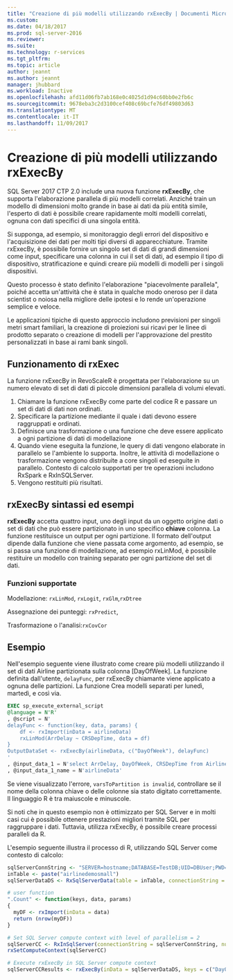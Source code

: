 ```yaml
---
title: "Creazione di più modelli utilizzando rxExecBy | Documenti Microsoft"
ms.custom: 
ms.date: 04/18/2017
ms.prod: sql-server-2016
ms.reviewer: 
ms.suite: 
ms.technology: r-services
ms.tgt_pltfrm: 
ms.topic: article
author: jeannt
ms.author: jeannt
manager: jhubbard
ms.workload: Inactive
ms.openlocfilehash: afd11d06fb7ab168e0c4025d1d94c60bb0e2fb6c
ms.sourcegitcommit: 9678eba3c2d3100cef408c69bcfe76df49803d63
ms.translationtype: MT
ms.contentlocale: it-IT
ms.lasthandoff: 11/09/2017
---
```

# <a name="creating-multiple-models-using-rxexecby"></a>Creazione di più modelli utilizzando rxExecBy

SQL Server 2017 CTP 2.0 include una nuova funzione **rxExecBy**, che supporta l'elaborazione parallela di più modelli correlati. Anziché train un modello di dimensioni molto grande in base ai dati da più entità simile, l'esperto di dati è possibile creare rapidamente molti modelli correlati, ognuna con dati specifici di una singola entità.

Si supponga, ad esempio, si monitoraggio degli errori del dispositivo e l'acquisizione dei dati per molti tipi diversi di apparecchiature. Tramite rxExecBy, è possibile fornire un singolo set di dati di grandi dimensioni come input, specificare una colonna in cui il set di dati, ad esempio il tipo di dispositivo, stratificazione e quindi creare più modelli di modelli per i singoli dispositivi.

Questo processo è stato definito l'elaborazione "piacevolmente parallela", poiché accetta un'attività che è stata in qualche modo oneroso per il data scientist o noiosa nella migliore delle ipotesi e lo rende un'operazione semplice e veloce.

Le applicazioni tipiche di questo approccio includono previsioni per singoli metri smart familiari, la creazione di proiezioni sui ricavi per le linee di prodotto separato o creazione di modelli per l'approvazione del prestito personalizzati in base ai rami bank singoli.

## <a name="how-rxexec-works"></a>Funzionamento di rxExec

La funzione rxExecBy in RevoScaleR è progettata per l'elaborazione su un numero elevato di set di dati di piccole dimensioni parallela di volumi elevati.

1. Chiamare la funzione rxExecBy come parte del codice R e passare un set di dati di dati non ordinati.
2. Specificare la partizione mediante il quale i dati devono essere raggruppati e ordinati.
3. Definisce una trasformazione o una funzione che deve essere applicato a ogni partizione di dati di modellazione
4. Quando viene eseguita la funzione, le query di dati vengono elaborate in parallelo se l'ambiente lo supporta. Inoltre, le attività di modellazione o trasformazione vengono distribuite a core singoli ed eseguite in parallelo. Contesto di calcolo supportati per tre operazioni includono RxSpark e RxInSQLServer.
5. Vengono restituiti più risultati.

## <a name="rxexecby-syntax-and-examples"></a>rxExecBy sintassi ed esempi

**rxExecBy** accetta quattro input, uno degli input da un oggetto origine dati o set di dati che può essere partizionato in uno specifico **chiave** colonna. La funzione restituisce un output per ogni partizione. Il formato dell'output dipende dalla funzione che viene passata come argomento, ad esempio, se si passa una funzione di modellazione, ad esempio rxLinMod, è possibile restituire un modello con training separato per ogni partizione del set di dati.

### <a name="supported-functions"></a>Funzioni supportate

Modellazione: `rxLinMod`, `rxLogit`, `rxGlm`,`rxDtree`

Assegnazione dei punteggi: `rxPredict`,

Trasformazione o l'analisi:`rxCovCor`

## <a name="example"></a>Esempio

Nell'esempio seguente viene illustrato come creare più modelli utilizzando il set di dati Airline partizionata sulla colonna [DayOfWeek]. La funzione definita dall'utente, `delayFunc`, per rxExecBy chiamante viene applicato a ognuna delle partizioni. La funzione Crea modelli separati per lunedì, martedì, e così via.

```SQL
EXEC sp_execute_external_script
@language = N'R'
, @script = N'
delayFunc <- function(key, data, params) { 
    df <- rxImport(inData = airlineData) 
    rxLinMod(ArrDelay ~ CRSDepTime, data = df) 
} 
OutputDataSet <- rxExecBy(airlineData, c("DayOfWeek"), delayFunc)
'
, @input_data_1 = N'select ArrDelay, DayOfWeek, CRSDepTime from AirlineDemoSmall]'
, @input_data_1_name = N'airlineData'

```

Se viene visualizzato l'errore, `varsToPartition is invalid`, controllare se il nome della colonna chiave o delle colonne sia stato digitato correttamente. Il linguaggio R è tra maiuscole e minuscole.

Si noti che in questo esempio non è ottimizzato per SQL Server e in molti casi cui è possibile ottenere prestazioni migliori tramite SQL per raggruppare i dati. Tuttavia, utilizza rxExecBy, è possibile creare processi paralleli da R.

L'esempio seguente illustra il processo di R, utilizzando SQL Server come contesto di calcolo:

```R
sqlServerConnString <- "SERVER=hostname;DATABASE=TestDB;UID=DBUser;PWD=Password;"
inTable <- paste("airlinedemosmall")
sqlServerDataDS <- RxSqlServerData(table = inTable, connectionString = sqlServerConnString)

# user function
".Count" <- function(keys, data, params)
{
  myDF <- rxImport(inData = data)
  return (nrow(myDF))
}

# Set SQL Server compute context with level of parallelism = 2
sqlServerCC <- RxInSqlServer(connectionString = sqlServerConnString, numTasks = 4)
rxSetComputeContext(sqlServerCC)

# Execute rxExecBy in SQL Server compute context
sqlServerCCResults <- rxExecBy(inData = sqlServerDataDS, keys = c("DayOfWeek"), func = .Count)
```



